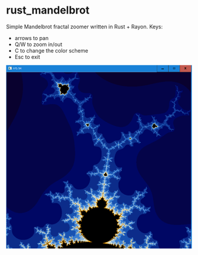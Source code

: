 # rust_mandelbrot

Simple Mandelbrot fractal zoomer written in Rust + Rayon.
Keys:
- arrows to pan
- Q/W to zoom in/out
- C to change the color scheme
- Esc to exit

![Screenshot](mandelbrot.png)
